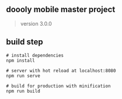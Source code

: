 ## doooly mobile master project
> version 3.0.0

## build step

```
# install dependencies
npm install

# server with hot reload at localhost:8080
npm run serve

# build for production with minification
npm run build
```
